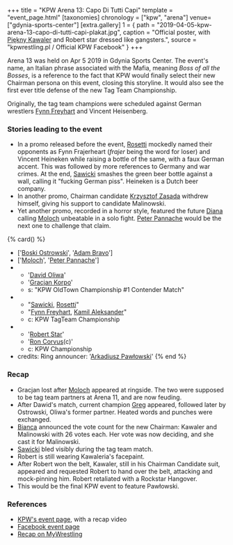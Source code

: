 +++
title = "KPW Arena 13: Capo Di Tutti Capi"
template = "event_page.html"
[taxonomies]
chronology = ["kpw", "arena"]
venue=["gdynia-sports-center"]
[extra.gallery]
1 = { path = "2019-04-05-kpw-arena-13-capo-di-tutti-capi-plakat.jpg", caption = "Official poster, with [Piękny Kawaler](@/w/piekny-kawaler.md) and Robert star dressed like gangsters.", source = "kpwrestling.pl / Official KPW Facebook" }
+++

Arena 13 was held on Apr 5 2019 in Gdynia Sports Center. The event's name, an Italian phrase associated with the Mafia, meaning _Boss of all the Bosses_, is a reference to the fact that KPW would finally select their new Chairman persona on this event, closing this storyline. It would also see the first ever title defense of the new Tag Team Championship.

Originally, the tag team champions were scheduled against German wrestlers [Fynn Freyhart](@/w/fynn-freyhart.md) and Vincent Heisenberg.

### Stories leading to the event

* In a promo released before the event, [Rosetti](@/w/rosetti.md) mockedly named their opponents as Fynn Frajerheart (_frajer_ being the word for loser) and Vincent Heineken while raising a bottle of the same, with a faux German accent. This was followed by more references to Germany and war crimes. At the end, [Sawicki](@/w/sawicki.md) smashes the green beer bottle against a wall, calling it "fucking German piss". Heineken is a Dutch beer company.
* In another promo, Chairman candidate [Krzysztof Zasada](@/w/krzysztof-zasada.md) withdrew himself, giving his support to candidate Malinowski.
* Yet another promo, recorded in a horror style, featured the future [Diana](@/w/diana-strong.md) calling [Moloch](@/w/moloch.md) unbeatable in a solo fight. [Peter Pannache](@/w/peter-pannache.md) would be the next one to challenge that claim.

{% card() %}
- ['[Boski Ostrowski](@/w/ostrowski.md)', '[Adam Bravo](@/w/adam-bravo.md)']
- ['[Moloch](@/w/moloch.md)', '[Peter Pannache](@/w/peter-pannache.md)']
- - '[David Oliwa](@/w/david-oliwa.md)'
  - '[Gracjan Korpo](@/w/gracjan-korpo.md)'
  - s: "KPW OldTown Championship #1 Contender Match"
- - "[Sawicki](@/w/sawicki.md), [Rosetti](@/w/rosetti.md)"
  - "[Fynn Freyhart](@/w/fynn-freyhart.md), [Kamil Aleksander](@/w/kamil-aleksander.md)"
  - c: KPW TagTeam Championship
- - '[Robert Star](@/w/robert-star.md)'
  - '[Ron Corvus](@/w/ron-corvus.md)(c)'
  - c: KPW Championship
- credits:
    Ring announcer: '[Arkadiusz Pawłowski](@/w/pan-pawlowski.md)'
{% end %}

### Recap

* Gracjan lost after [Moloch](@/w/moloch.md) appeared at ringside. The two were supposed to be tag team partners at Arena 11, and are now feuding.
* After Dawid's match, current champion [Greg](@/w/greg.md) appeared, followed later by Ostrowski, Oliwa's former partner. Heated words and punches were exchanged.
* [Bianca](@/w/bianca.md) announced the vote count for the new Chairman: Kawaler and Malinowski with 26 votes each. Her vote was now deciding, and she cast it for Malinowski.
* [Sawicki](@/w/sawicki.md) bled visibly during the tag team match.
* Robert is still wearing Kawaleria's facepaint.
* After Robert won the belt, Kawaler, still in his Chairman Candidate suit, appeared and requested Robert to hand over the belt, attacking and mock-pinning him. Robert
  retaliated with a Rockstar Hangover.
* This would be the final KPW event to feature Pawłowski.

### References

* [KPW's event page](https://kpwrestling.pl/events/kpw-arena-13/), with a recap video
* [Facebook event page](https://www.facebook.com/events/2258200644451455/)
* [Recap on MyWrestling](https://mywrestling.com.pl/kpw-arena-13-capo-di-tutti-capi-wyniki/)
